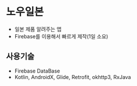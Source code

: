 # 노우일본
 - 일본 제품 알려주는 앱
 - Firebase를 이용해서 빠르게 제작(1일 소요)
 
## 사용기술
 - Firebase DataBase
 - Kotlin, AndroidX, Glide, Retrofit, okhttp3, RxJava
